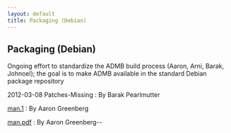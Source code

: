 ```yaml
---
layout: default
title: Packaging (Debian)
---
```


Packaging (Debian)
------------------

Ongoing effort to standardize the ADMB build process (Aaron, Arni, Barak, Johnoel); the goal is to make ADMB available in the standard Debian package repository

2012-03-08 Patches-Missing
: By Barak Pearlmutter

[man.1](man.1)
: By Aaron Greenberg

[man.pdf](man.pdf)
: By Aaron Greenberg--
